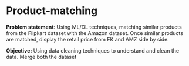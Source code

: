 # Product-matching
**Problem statement**:
Using ML/DL techniques, matching similar products from the Flipkart dataset with the Amazon dataset. Once similar products are matched, display the retail price from FK and AMZ side by side. 

**Objective:**
Using data cleaning techniques to understand and clean the data.
Merge both the dataset
